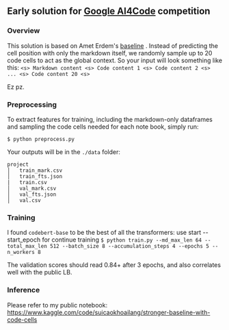 ## Early solution for [ Google AI4Code](https://www.kaggle.com/competitions/AI4Code) competition

### Overview
This solution is based on Amet Erdem's [baseline](https://www.kaggle.com/code/aerdem4/ai4code-pytorch-distilbert-baseline) . Instead of predicting the cell position with only the markdown itself, we randomly sample up to 20 code cells to act as the global context. So your input will look something like this:
```<s> Markdown content <s> Code content 1 <s> Code content 2 <s> ... <s> Code content 20 <s> ```

Ez pz.

### Preprocessing
To extract features for training, including the markdown-only dataframes and sampling the code cells needed for each note book, simply run:

```$ python preprocess.py```

Your outputs will be in the ```./data``` folder:
```
project
│   train_mark.csv
│   train_fts.json   
|   train.csv
│   val_mark.csv
│   val_fts.json
│   val.csv
```

###  Training
I found ```codebert-base``` to be the best of all the transformers:
use start --start_epoch for continue training
```$ python train.py --md_max_len 64 --total_max_len 512 --batch_size 8 --accumulation_steps 4 --epochs 5 --n_workers 8```

The validation scores should read 0.84+ after 3 epochs, and also correlates well with the public LB.

### Inference
Please refer to my public notebook: https://www.kaggle.com/code/suicaokhoailang/stronger-baseline-with-code-cells

